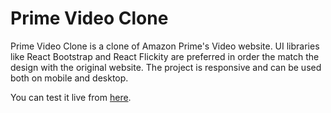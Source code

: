 # Prime Video Clone
Prime Video Clone is a clone of Amazon Prime's Video website. UI libraries like React Bootstrap and React Flickity are preferred in order the match the design with the original website. The project is responsive and can be used both on mobile and desktop.

You can test it live from [here](https://voluble-mousse-69c74c.netlify.app/).
